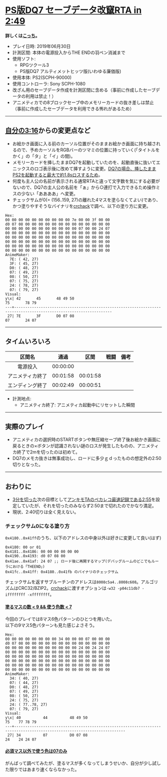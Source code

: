 # [PS版DQ7 セーブデータ改竄RTA in 2:49](https://www.youtube.com/watch?v=Z8kzHDMWfuQ)

**詳しくは[こっち](./rta-saveglitch-20190623-00h05m05s.md)。**

- プレイ日時: 2019年06月30日
- 計測区間: 本体の電源投入からTHE ENDの羽ペン消滅まで
- 使用ソフト:
  - RPGツクール3
  - PS版DQ7 アルティメットヒッツ版(いわゆる廉価版)
- 使用本体: PS2(SCPH-90000)
- 使用コントローラ: Sony SCPH-1080
- 改ざん用のセーブデータ作成を計測区間に含める（事前に作成したセーブデータの利用は禁止！）
- アニメティカでの8ブロックセーブ中のメモリーカードの抜き差しは禁止（事前に作成したセーブデータを利用できる怖れがあるため）

----

## [自分の3:16](./rta-saveglitch-20190623-00h03m16s.md)からの変更点など

- お絵かき画面に入る前のカーソル位置がそのままお絵かき画面に持ち越されるので、予めカーソルをRGBバーのツマミの位置に持っていく(「タイトルをかく」の「タ」と「イ」の間)。
- メモリーカードを挿したままDQ7を起動していたのを、起動直後に抜いてエニックスのロゴ表示後に改めて挿すように変更。[DQ7の場合、挿したままPS2を起動すると最大で約1.8sロスするため](https://twitter.com/pingval/status/1021777170773897218)。
- 何度も主人公の名前が表示される通常RTAと違って文字数を気にする必要がないので、DQ7の主人公の名前を「ぁ」から○連打で入力できるため操作ミスの少ない「ああああ」へ変更。
- チェックサムが0(= (156..159, 27)の離れた4マスを塗らなくてよい)であり、かつ塗りやすそうなバイナリを[crchack](https://github.com/resilar/crchack)で調べ、以下の塗り方に変更。
```
Hex:
00 00 00 00 00 00 00 00 00 00 7e 00 00 3f 00 00
d0 07 08 00 00 00 00 00 00 00 00 00 00 00 00 00
00 00 00 00 00 00 00 00 00 00 00 07 00 00 24 07
00 00 00 00 00 00 00 00 00 00 00 00 00 00 00 00
00 00 00 00 00 00 00 00 00 00 00 00 00 00 00 00
00 00 00 00 00 00 00 00 00 00 00 00 00 00 00 00
00 00 00 00 00 00 00 00 00 00 00 00 00 00 00 00
00 00 00 00 00 00 00 00 00 00 00 00 00 00 00 00
AnimeMaker:
  7E: ( 42, 27)
  3F: ( 45, 27)
  D0: ( 48, 27)
  07: ( 49, 27)
  08: ( 50, 27)
  07: ( 75, 27)
  24: ( 78, 27)
  07: ( 79, 27)
Visual:
y\x| 42       45       48 49 50                                                                         75       78 79
---+------------------------------------------------------------------------------------------------------------------
 27| 7E       3F       D0 07 08                                                                         07       24 07
```

----

## タイムいろいろ

|区間名|通過|区間|戦闘|備考|
|:---:|:---:|:---:|:---:|:---:|
|電源投入|00:00:00|||
|アニメティカ終了|00:01:58|00:01:58|||
|エンディング終了|00:02:49|00:00:51|||

- 計測地点:
  - アニメティカ終了: アニメティカ起動中にリセットした瞬間

----

## 実際のプレイ

- アニメティカの選択時のSTARTボタンや無圧縮セーブ終了後お絵かき画面に戻るときの×ボタンが認識されない謎のロスが発生したものの、アニメティカ終了で2mを切ったのは初めて。
- DQ7のメモカ抜きは無事成功し、ロードに多少ｇｄったものの想定外の2:50切りとなった。

----

## おわりに

- [3分を切った](https://www.youtube.com/watch?v=mHeh0wc6l7Y)次の目標として[アンキモTAのペカレコ最速記録である2:55](https://peca.nemusg.com/index.php?cmd=read&page=Peercast%20Record%2F%C8%FE%CC%A3%A4%B7%A4%F3%A4%DC%20%B5%E6%B6%CB%A4%CE%A5%E1%A5%CB%A5%E5%A1%BC%BB%B0%CB%DC%BE%A1%C9%E9)を設定していたが、それを切ったのみならず2:50まで切れたのでかなり満足。
- 現状、2:40切りは全く見えない。

### チェックサム0になる塗り方

`0x4180..0x41ff`のうち、以下のアドレスの中身以外は好きに変更して良い(はず)  
```
0x4180: 00 or 01
0x4181..0x4186: 00 00 00 00 00 00
0x4190..0x4193: d0 07 08 00
0x41ae..0x41af: 24 07 ;; ロード後に再開するマップ(デバッグルームのどこでもルーラにおける「THEEND」)
0x41fc..0x41ff: 0x4180..0x41fb のバイナリのチェックサム
```
チェックサムを返すサブルーチンのアドレスは`8008c5a4..8008c608`。アルゴリズムはCRC32/BZIP2。[crchack](https://github.com/resilar/crchack)に渡すオプションは`-w32 -p04c11db7 -iffffffff -xffffffff`。

#### [塗るマスの数 < 9 && 使う色数 < 7](./checksum0.txt)

今回のプレイでは8マス6色パターンのひとつを用いた。  
以下の9マス5色パターンも見た感じよさそう。

```
Hex:
00 00 00 00 00 00 00 00 34 00 00 00 07 00 00 00
d0 07 08 00 00 00 00 00 00 00 00 00 00 00 00 00
00 00 00 00 00 00 00 00 00 00 00 24 00 24 24 07
00 00 00 00 00 00 00 00 00 00 00 00 00 00 00 00
00 00 00 00 00 00 00 00 00 00 00 00 00 00 00 00
00 00 00 00 00 00 00 00 00 00 00 00 00 00 00 00
00 00 00 00 00 00 00 00 00 00 00 00 00 00 00 00
00 00 00 00 00 00 00 00 00 00 00 00 00 00 00 00
AnimeMaker:
  34: ( 40, 27)
  07: ( 44, 27)
  D0: ( 48, 27)
  07: ( 49, 27)
  08: ( 50, 27)
  24: ( 75, 27)
  24: ( 77..78, 27)
  07: ( 79, 27)
Visual:
y\x| 40          44          48 49 50                                                                         75    77 78 79
---+------------------------------------------------------------------------------------------------------------------------
 27| 34          07          D0 07 08                                                                         24    24 24 07
```

#### [必須マス以外で使う色は07のみ](./checksum0-07only.txt)

がんばって調べてみたが、塗るマスが多くなってしまうせいか、自分が少し試した限りではあまり速くならなかった。
